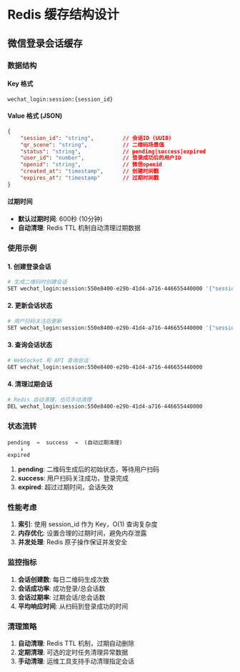 # Redis 缓存结构设计

## 微信登录会话缓存

### 数据结构

#### Key 格式
```
wechat_login:session:{session_id}
```

#### Value 格式 (JSON)
```json
{
    "session_id": "string",         // 会话ID (UUID)
    "qr_scene": "string",           // 二维码场景值
    "status": "string",             // pending|success|expired
    "user_id": "number",            // 登录成功后的用户ID
    "openid": "string",             // 微信openid
    "created_at": "timestamp",      // 创建时间戳
    "expires_at": "timestamp"       // 过期时间戳
}
```

#### 过期时间
- **默认过期时间**: 600秒 (10分钟)
- **自动清理**: Redis TTL 机制自动清理过期数据

### 使用示例

#### 1. 创建登录会话
```bash
# 生成二维码时创建会话
SET wechat_login:session:550e8400-e29b-41d4-a716-446655440000 '{"session_id":"550e8400-e29b-41d4-a716-446655440000","qr_scene":"login_2024032601","status":"pending","user_id":0,"openid":"","created_at":1711123200,"expires_at":1711123800}' EX 600
```

#### 2. 更新会话状态
```bash
# 用户扫码关注后更新
SET wechat_login:session:550e8400-e29b-41d4-a716-446655440000 '{"session_id":"550e8400-e29b-41d4-a716-446655440000","qr_scene":"login_2024032601","status":"success","user_id":123,"openid":"oGx123456789","created_at":1711123200,"expires_at":1711123800}' EX 600
```

#### 3. 查询会话状态
```bash
# WebSocket 和 API 查询会话
GET wechat_login:session:550e8400-e29b-41d4-a716-446655440000
```

#### 4. 清理过期会话
```bash
# Redis 自动清理，也可手动清理
DEL wechat_login:session:550e8400-e29b-41d4-a716-446655440000
```

### 状态流转

```
pending  →  success  →  (自动过期清理)
    ↓
expired
```

1. **pending**: 二维码生成后的初始状态，等待用户扫码
2. **success**: 用户扫码关注成功，登录完成
3. **expired**: 超过过期时间，会话失效

### 性能考虑

1. **索引**: 使用 session_id 作为 Key，O(1) 查询复杂度
2. **内存优化**: 设置合理的过期时间，避免内存泄露
3. **并发处理**: Redis 原子操作保证并发安全

### 监控指标

1. **会话创建数**: 每日二维码生成次数
2. **会话成功率**: 成功登录/总会话数
3. **会话过期率**: 过期会话/总会话数
4. **平均响应时间**: 从扫码到登录成功的时间

### 清理策略

1. **自动清理**: Redis TTL 机制，过期自动删除
2. **定期清理**: 可选的定时任务清理异常数据
3. **手动清理**: 运维工具支持手动清理指定会话